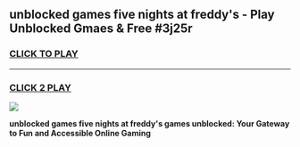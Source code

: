 
## unblocked games five nights at freddy's - Play Unblocked Gmaes & Free #3j25r
<h3>
<a href="https://news.freeplayer.one?title=unblocked_games_five_nights_at_freddy's&ref=26F">CLICK TO PLAY</a></h3>
<hr>

<h3>
<a href="https://news.freeplayer.one?title=unblocked_games_five_nights_at_freddy's&ref=26F">CLICK 2 PLAY</a>
  
</h3>

<a href="https://news.freeplayer.one?title=unblocked_games_five_nights_at_freddy's&ref=26F/"><img src="https://clearcache.store/games.png"></a>


**unblocked games five nights at freddy's games unblocked: Your Gateway to Fun and Accessible Online Gaming**
